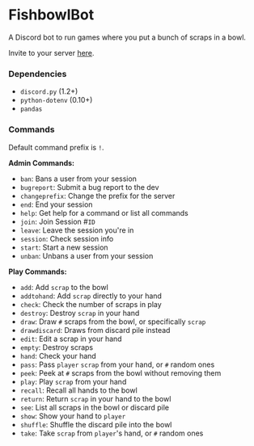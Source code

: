 # FishbowlBot
 A Discord bot to run games where you put a bunch of scraps in a bowl.
 
 Invite to your server [here](https://discord.com/api/oauth2/authorize?client_id=668525325973454848&permissions=2112&scope=bot).

### Dependencies
- `discord.py` (1.2+)
- `python-dotenv` (0.10+)
- `pandas`

### Commands
Default command prefix is `!`.

**Admin Commands:**
- `ban`: Bans a user from your session
- `bugreport`: Submit a bug report to the dev
- `changeprefix`: Change the prefix for the server
- `end`: End your session 
- `help`: Get help for a command or list all commands
- `join`: Join Session #`ID`
- `leave`: Leave the session you're in
- `session`: Check session info
- `start`: Start a new session
- `unban`: Unbans a user from your session


**Play Commands:**
- `add`: Add `scrap` to the bowl 
- `addtohand`: Add `scrap` directly to your hand
- `check`: Check the number of scraps in play
- `destroy`: Destroy `scrap` in your hand
- `draw`: Draw `#` scraps from the bowl, or specifically `scrap`
- `drawdiscard`: Draws from discard pile instead
- `edit`: Edit a scrap in your hand
- `empty`: Destroy scraps
- `hand`: Check your hand
- `pass`: Pass `player` `scrap` from your hand, or `#` random ones
- `peek`: Peek at `#` scraps from the bowl without removing them
- `play`: Play `scrap` from your hand
- `recall`: Recall all hands to the bowl 
- `return`: Return `scrap` in your hand to the bowl
- `see`: List all scraps in the bowl or discard pile
- `show`: Show your hand to `player`
- `shuffle`: Shuffle the discard pile into the bowl 
- `take`: Take `scrap` from `player`'s hand, or `#` random ones